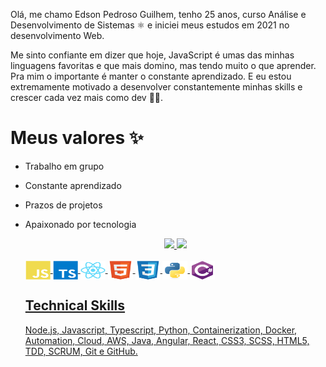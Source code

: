 
Olá, me chamo Edson Pedroso Guilhem, tenho 25 anos, curso Análise e Desenvolvimento de Sistemas ⚛️ e iniciei meus estudos em 2021 no desenvolvimento Web.

Me sinto confiante em dizer que hoje, JavaScript é umas das minhas linguagens favoritas e que mais domino, mas tendo muito o que aprender. Pra mim o importante é manter o constante aprendizado. E eu estou extremamente motivado a desenvolver constantemente minhas skills e crescer cada vez mais como dev 👨‍💻.

# Meus valores ✨

- Trabalho em grupo
- Constante aprendizado
- Prazos de projetos
- Apaixonado por tecnologia
  

  <div align="center">
  <a href="https://github.com/EdsonGuilhem">
  <img height="180em" src="https://github-readme-stats.vercel.app/api?username=EdsonGuilhem&show_icons=true&theme=dark&include_all_commits=true&count_private=true"/>
  <img height="180em" src="https://github-readme-stats.vercel.app/api/top-langs/?username=EdsonGuilhem&layout=compact&langs_count=7&theme=dark"/>
  </div>
  
  <div style="display: inline_block"><br>
  <img align="center" alt="Rafa-Js" height="30" width="40" src="https://raw.githubusercontent.com/devicons/devicon/master/icons/javascript/javascript-plain.svg">
  <img align="center" alt="Rafa-Ts" height="30" width="40" src="https://raw.githubusercontent.com/devicons/devicon/master/icons/typescript/typescript-plain.svg">
  <img align="center" alt="Rafa-React" height="30" width="40" src="https://raw.githubusercontent.com/devicons/devicon/master/icons/react/react-original.svg">
  <img align="center" alt="Rafa-HTML" height="30" width="40" src="https://raw.githubusercontent.com/devicons/devicon/master/icons/html5/html5-original.svg">
  <img align="center" alt="Rafa-CSS" height="30" width="40" src="https://raw.githubusercontent.com/devicons/devicon/master/icons/css3/css3-original.svg">
  <img align="center" alt="Rafa-Python" height="30" width="40" src="https://raw.githubusercontent.com/devicons/devicon/master/icons/python/python-original.svg">
  <img align="center" alt="Rafa-Csharp" height="30" width="40" src="https://raw.githubusercontent.com/devicons/devicon/master/icons/csharp/csharp-original.svg">
  </div>
  
  ##
  
 
  ## Technical Skills
  Node.js, Javascript, Typescript, Python, Containerization, Docker, Automation,
  Cloud, AWS, Java, Angular, React, CSS3, SCSS,
  HTML5, TDD, SCRUM, Git e GitHub.
 
